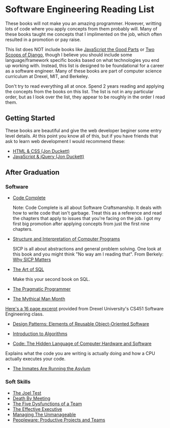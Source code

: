 # Software Engineering Reading List

These books will not make you an amazing programmer. However, writting lots of code where you apply concepts from them probably will. Many of these books taught me concepts that I implimented on the job, which often resulted in a promotion or pay raise.

This list does NOT include books like [JavaScript the Good Parts](http://shop.oreilly.com/product/9780596517748.do) or [Two Scoops of Django](https://www.amazon.com/Two-Scoops-Django-Best-Practices/dp/0981467342), though I believe you should include some language/framework specific books based on what technologies you end up working with. Instead, this list is designed to be foundational for a career as a software engineer. Many of these books are part of computer science curriculum at Drexel, MIT, and Berkeley.

Don't try to read everything all at once. Spend 2 years reading and applying the concepts from the books on this list. The list is not in any particular order, but as I look over the list, they appear to be roughly in the order I read them.

## Getting Started

These books are beautiful and give the web developer beginer some entry level details. At this point you know all of this, but if you have friends that ask to learn web development I would recommend these:

 * [HTML & CSS (Jon Duckett)](https://www.amazon.com/HTML-CSS-Design-Build-Websites/dp/1118008189)
 * [JavaScript & jQuery (Jon Duckett)](https://www.amazon.com/JavaScript-JQuery-Interactive-Front-End-Development/dp/1118531647/ref=pd_lpo_sbs_14_t_1?_encoding=UTF8&psc=1&refRID=FC4GCT5K43083FZKY136)

## After Graduation

### Software

 * [Code Complete](https://www.amazon.com/Code-Complete-Practical-Handbook-Construction/dp/0735619670)  

	Note: Code Complete is all about Software Craftsmanship. It deals with how to write code that isn't garbage. Treat this as a reference and read the chapters that apply to issues that you're facing on the job. I got my first big promotion after applying concepts from just the first nine chapters.
 	
 * [Structure and Interpretation of Computer Programs](https://mitpress.mit.edu/sicp/full-text/book/book.html)  
 	
 	SICP is all about abstractions and general problem solving. One look at this book and you might think "No way am I reading that". From Berkely: [Why SICP Matters](https://people.eecs.berkeley.edu/~bh/sicp.html)
 	
 * [The Art of SQL](https://www.amazon.com/Art-SQL-Stephane-Faroult/dp/0596008945)  

 	Make this your second book on SQL.

 * [The Pragmatic Programmer](https://www.amazon.com/Pragmatic-Programmer-Journeyman-Master/dp/020161622X)

 * [The Mythical Man Month](https://github.com/tiy-greenville-front-end-fall-2016/overview/tree/master/assets/MythicalManMonth.pdf)
 
 [Here's a 16 page excerpt](MythicalManMonth.pdf) provided from Drexel University's CS451 Software Engineering class.
 
 * [Design Patterns: Elements of Reusable Object-Oriented Software](https://www.amazon.com/Design-Patterns-Elements-Reusable-Object-Oriented/dp/0201633612)
 
 * [Introduction to Algorithms](https://www.amazon.com/Introduction-Algorithms-3rd-MIT-Press/dp/0262033844)
 
 * [Code: The Hidden Language of Computer Hardware and Software](https://www.amazon.com/Code-Language-Computer-Hardware-Software/dp/0735611319)
 
 Explains what the code you are writing is actually doing and how a CPU actually executes your code.
 
 * [The Inmates Are Running the Asylum](https://www.amazon.com/Inmates-Are-Running-Asylum-Products/dp/0672326140)
 

### Soft Skills

 * [The Joel Test](https://www.joelonsoftware.com/2000/08/09/the-joel-test-12-steps-to-better-code/)
 * [Death By Meeting](https://www.amazon.com/Death-Meeting-Leadership-Solving-Business/dp/0787968056)
 * [The Five Dysfunctions of a Team](https://www.amazon.com/Five-Dysfunctions-Team-Leadership-Fable/dp/0787960756/ref=pd_lpo_sbs_14_img_0?_encoding=UTF8&psc=1&refRID=QCSQEZBR0AEYNH4HY69Y)
 * [The Effective Executive](https://www.amazon.com/Effective-Executive-Definitive-Harperbusiness-Essentials/dp/0060833459/ref=pd_lpo_sbs_14_img_0?_encoding=UTF8&psc=1&refRID=GCZ4A806EVYZ2MQ54W32)
 * [Managing The Unmanageable](https://www.amazon.com/Managing-Unmanageable-Insights-Software-People/dp/032182203X)
 * [Peopleware: Productive Projects and Teams](https://www.amazon.com/Peopleware-Productive-Projects-Teams-Second/dp/0932633439)
